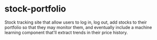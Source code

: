# stock-portfolio
Stock tracking site that allow users to log in, log out, add stocks to their portfolio so that they may monitor them, and eventually include a machine learning component that'll extract trends in their price history.
